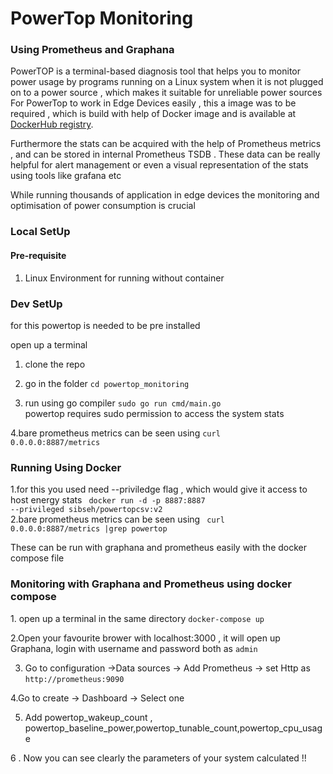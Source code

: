 <h1>PowerTop Monitoring</h1>
<h3>Using Prometheus and Graphana</h3>

<p>PowerTOP is a terminal-based diagnosis tool that helps you to monitor power usage by programs running on a Linux system when it is not plugged on to a power source , which makes it suitable for unreliable power sources
For PowerTop to work in Edge Devices easily , this a image was to be required , which is build with help of Docker image and is available at <a href="https://hub.docker.com/">DockerHub registry</a>. </p>
<p>Furthermore the stats can be acquired with the help of Prometheus metrics , and can be stored in internal Prometheus TSDB . These data can be really helpful for alert management or even a visual representation of the stats using tools like grafana etc</p>

<p>While running thousands of application in edge devices the monitoring and optimisation of power consumption is crucial </p>

<h3>Local SetUp</h3>
<h4>Pre-requisite</h4>
<ol>
   <li>Linux Environment for running without container<ul>
</ol>


<h3>Dev SetUp</h3>

for this powertop is needed to be pre installed

open up a terminal

1. clone the repo 

2. go in the folder <code>cd powertop_monitoring</code>  

3. run using go compiler <code>sudo go run cmd/main.go</code>  
   powertop requires sudo permission to access the system stats

4.bare prometheus metrics can be seen using <code>curl 0.0.0.0:8887/metrics</code>

<h3>Running Using Docker</h3>

1.for this you used need --priviledge flag , which would give it access to host energy stats
    <code> docker run -d -p 8887:8887 --privileged sibseh/powertopcsv:v2</code>  
2.bare prometheus metrics can be seen using <code> curl 0.0.0.0:8887/metrics |grep powertop</code>  

These can be run with graphana and prometheus easily with the docker compose file

<h3>Monitoring with Graphana and Prometheus using docker compose </h3>
1. open up a terminal in the same directory <code>docker-compose up</code>    

2.Open your favourite brower with localhost:3000 , it will open up Graphana, login with username and password both as <code>admin</code>  

3. Go to configuration ->Data sources -> Add Prometheus -> set Http as <code>http://prometheus:9090</code>  
 
4.Go to create -> Dashboard -> Select one

5. Add powertop_wakeup_count , powertop_baseline_power,powertop_tunable_count,powertop_cpu_usage  

6 . Now you can see clearly the parameters of your system calculated !!  
